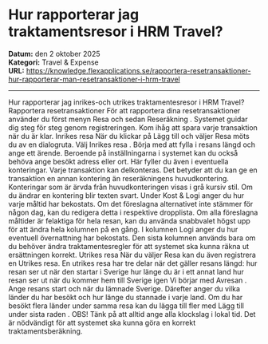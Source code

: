 # Hur rapporterar jag traktamentsresor i HRM Travel?

**Datum:** den 2 oktober 2025  
**Kategori:** Travel & Expense  
**URL:** https://knowledge.flexapplications.se/rapportera-resetransaktioner-hur-rapporterar-man-resetransaktioner-i-hrm-travel

---

Hur rapporterar jag inrikes-och utrikes traktamentesresor i HRM Travel?
Rapportera resetransaktioner
För att rapportera dina resetransaktioner använder du först menyn
Resa
och sedan
Reseräkning
.
Systemet guidar dig steg för steg genom registreringen. Kom ihåg att spara varje transaktion när du är klar.
Inrikes resa
När du klickar på
Lägg till
och väljer
Resa
möts du av en dialogruta. Välj
Inrikes resa
.
Börja med att fylla i resans längd och ange ett ärende. Beroende på inställningarna i systemet kan du också behöva ange besökt adress eller ort. Här fyller du även i eventuella konteringar.
Varje transaktion kan delkonteras. Det betyder att du kan ge en transaktion en annan kontering än reseräkningens huvudkontering. Konteringar som är ärvda från huvudkonteringen visas i grå kursiv stil. Om du ändrar en kontering blir texten svart.
Under
Kost & Logi
anger du hur varje måltid har bekostats. Om det föreslagna alternativet inte stämmer för någon dag, kan du redigera detta i respektive dropplista.
Om alla föreslagna måltider är felaktiga för hela resan, kan du använda snabbvalet högst upp för att ändra hela kolumnen på en gång. I kolumnen
Logi
anger du hur eventuell övernattning har bekostats.
Den sista kolumnen används bara om du behöver ändra traktamentesregler för att systemet ska kunna räkna ut ersättningen korrekt.
Utrikes resa
När du väljer
Resa
kan du även registrera en
Utrikes
resa.
En utrikes resa har tre delar när det gäller resans längd:
hur resan ser ut när den startar i Sverige
hur länge du är i ett annat land
hur resan ser ut när du kommer hem till Sverige igen
Vi börjar med
Avresan
. Ange resans start och när du lämnade Sverige.
Därefter anger du vilka länder du har besökt och hur länge du stannade i varje land. Om du har besökt flera länder under samma resa kan du lägga till fler med
Lägg till under sista raden
.
OBS!
Tänk på att alltid ange alla klockslag i lokal tid. Det är nödvändigt för att systemet ska kunna göra en korrekt traktamentsberäkning.
